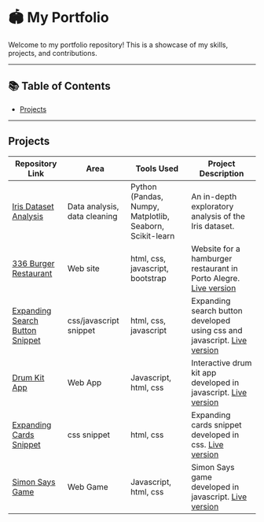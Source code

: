 # 🏟 My Portfolio

Welcome to my portfolio repository! This is a showcase of my skills, projects, and contributions.

---

## 📚 Table of Contents
- [Projects](#projects)

---

## Projects

| **Repository Link** | **Area**                     | **Tools Used**          | **Project Description**                                  |
|----------------------|------------------------------|-------------------------|---------------------------------------------------------|
| [Iris Dataset Analysis](https://github.com/leonardof108/Iris-Dataset-Analysis)    | Data analysis, data cleaning    | Python (Pandas, Numpy, Matplotlib, Seaborn, Scikit-learn                | An in-depth exploratory analysis of the Iris dataset.            |
| [336 Burger Restaurant](https://github.com/leonardof108/336-mockup-page)    | Web site           | html, css, javascript, bootstrap     | Website for a hamburger restaurant in Porto Alegre. [Live version](https://leonardof108.github.io/336-mockup-page/)               |
| [Expanding Search Button Snippet](https://github.com/leonardof108/hidden-search-button)    | css/javascript snippet             | html, css, javascript   | Expanding search button developed using css and javascript. [Live version](https://hidden-search-button.vercel.app/)            |
| [Drum Kit App](https://github.com/leonardof108/drum-kit)    | Web App           | Javascript, html, css     | Interactive drum kit app developed in javascript. [Live version](https://drum-kit-amber-sigma.vercel.app/)               |
| [Expanding Cards Snippet](https://github.com/leonardof108/expanding-cards)    | css snippet             | html, css   | Expanding cards snippet developed in css. [Live version](https://expanding-cards-seven-tawny.vercel.app/)            |
| [Simon Says Game](https://github.com/leonardof108/Simon-Says)    | Web Game           | Javascript, html, css     | Simon Says game developed in javascript. [Live version](simon-says-xi.vercel.app)              |

